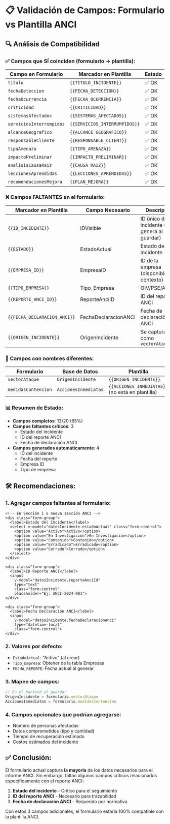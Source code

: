 # 📋 Validación de Campos: Formulario vs Plantilla ANCI

## 🔍 Análisis de Compatibilidad

### ✅ Campos que SÍ coinciden (formulario → plantilla):

| Campo en Formulario | Marcador en Plantilla | Estado |
|-------------------|---------------------|---------|
| `titulo` | `{{TITULO_INCIDENTE}}` | ✅ OK |
| `fechaDeteccion` | `{{FECHA_DETECCION}}` | ✅ OK |
| `fechaOcurrencia` | `{{FECHA_OCURRENCIA}}` | ✅ OK |
| `criticidad` | `{{CRITICIDAD}}` | ✅ OK |
| `sistemasAfectados` | `{{SISTEMAS_AFECTADOS}}` | ✅ OK |
| `serviciosInterrumpidos` | `{{SERVICIOS_INTERRUMPIDOS}}` | ✅ OK |
| `alcanceGeografico` | `{{ALCANCE_GEOGRAFICO}}` | ✅ OK |
| `responsableCliente` | `{{RESPONSABLE_CLIENT}}` | ✅ OK |
| `tipoAmenaza` | `{{TIPO_AMENAZA}}` | ✅ OK |
| `impactoPreliminar` | `{{IMPACTO_PRELIMINAR}}` | ✅ OK |
| `analisisCausaRaiz` | `{{CAUSA_RAIZ}}` | ✅ OK |
| `leccionesAprendidas` | `{{LECCIONES_APRENDIDAS}}` | ✅ OK |
| `recomendacionesMejora` | `{{PLAN_MEJORA}}` | ✅ OK |

### ❌ Campos FALTANTES en el formulario:

| Marcador en Plantilla | Campo Necesario | Descripción |
|---------------------|-----------------|-------------|
| `{{ID_INCIDENTE}}` | IDVisible | ID único del incidente (se genera al guardar) |
| `{{ESTADO}}` | EstadoActual | Estado del incidente |
| `{{EMPRESA_ID}}` | EmpresaID | ID de la empresa (disponible en contexto) |
| `{{TIPO_EMPRESA}}` | Tipo_Empresa | OIV/PSE/AMBAS |
| `{{REPORTE_ANCI_ID}}` | ReporteAnciID | ID del reporte ANCI |
| `{{FECHA_DECLARACION_ANCI}}` | FechaDeclaracionANCI | Fecha de declaración a ANCI |
| `{{ORIGEN_INCIDENTE}}` | OrigenIncidente | Se captura como `vectorAtaque` |

### 🔄 Campos con nombres diferentes:

| Formulario | Base de Datos | Plantilla |
|------------|---------------|-----------|
| `vectorAtaque` | `OrigenIncidente` | `{{ORIGEN_INCIDENTE}}` |
| `medidasContencion` | `AccionesInmediatas` | `{{ACCIONES_INMEDIATAS}}` (no está en plantilla) |

### 📊 Resumen de Estado:

- **Campos completos**: 13/20 (65%)
- **Campos faltantes críticos**: 3
  - Estado del incidente
  - ID del reporte ANCI
  - Fecha de declaración ANCI
- **Campos generados automáticamente**: 4
  - ID del incidente
  - Fecha del reporte
  - Empresa ID
  - Tipo de empresa

## 🛠️ Recomendaciones:

### 1. **Agregar campos faltantes al formulario**:

```vue
<!-- En Sección 1 o nueva sección ANCI -->
<div class="form-group">
  <label>Estado del Incidente</label>
  <select v-model="datosIncidente.estadoActual" class="form-control">
    <option value="Activo">Activo</option>
    <option value="En Investigación">En Investigación</option>
    <option value="Contenido">Contenido</option>
    <option value="Erradicado">Erradicado</option>
    <option value="Cerrado">Cerrado</option>
  </select>
</div>

<div class="form-group">
  <label>ID Reporte ANCI</label>
  <input 
    v-model="datosIncidente.reporteAnciId" 
    type="text" 
    class="form-control"
    placeholder="Ej: ANCI-2024-001">
</div>

<div class="form-group">
  <label>Fecha Declaración ANCI</label>
  <input 
    v-model="datosIncidente.fechaDeclaracionAnci" 
    type="datetime-local" 
    class="form-control">
</div>
```

### 2. **Valores por defecto**:
- `EstadoActual`: "Activo" (al crear)
- `Tipo_Empresa`: Obtener de la tabla Empresas
- `FECHA_REPORTE`: Fecha actual al generar

### 3. **Mapeo de campos**:
```javascript
// En el backend al guardar
OrigenIncidente = formulario.vectorAtaque
AccionesInmediatas = formulario.medidasContencion
```

### 4. **Campos opcionales** que podrían agregarse:
- Número de personas afectadas
- Datos comprometidos (tipo y cantidad)
- Tiempo de recuperación estimado
- Costos estimados del incidente

## ✅ Conclusión:

El formulario actual captura **la mayoría** de los datos necesarios para el informe ANCI. Sin embargo, faltan algunos campos críticos relacionados específicamente con el reporte ANCI:

1. **Estado del incidente** - Crítico para el seguimiento
2. **ID del reporte ANCI** - Necesario para trazabilidad
3. **Fecha de declaración ANCI** - Requerido por normativa

Con estos 3 campos adicionales, el formulario estaría 100% compatible con la plantilla ANCI.